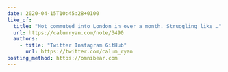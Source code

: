 ```yaml
---
date: 2020-04-15T10:45:28+0100
like_of:
  title: "Not commuted into London in over a month. Struggling like …"
  url: https://calumryan.com/note/3490
  authors:
    - title: "Twitter Instagram GitHub"
      url: https://twitter.com/calum_ryan
posting_method: https://omnibear.com
---
```


